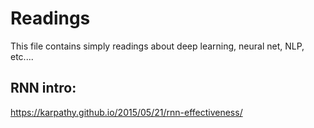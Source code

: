 # Readings
This file contains simply readings about deep learning, neural net, NLP, etc....

## RNN intro:
https://karpathy.github.io/2015/05/21/rnn-effectiveness/
